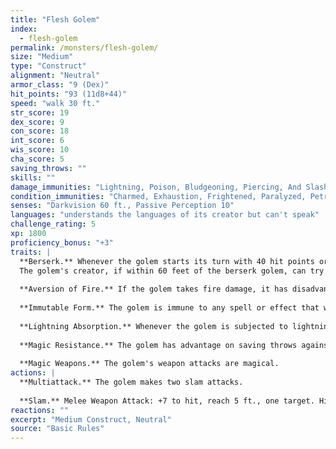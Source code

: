 ```yaml
---
title: "Flesh Golem"
index:
  - flesh-golem
permalink: /monsters/flesh-golem/
size: "Medium"
type: "Construct"
alignment: "Neutral"
armor_class: "9 (Dex)"
hit_points: "93 (11d8+44)"
speed: "walk 30 ft."
str_score: 19
dex_score: 9
con_score: 18
int_score: 6
wis_score: 10
cha_score: 5
saving_throws: ""
skills: ""
damage_immunities: "Lightning, Poison, Bludgeoning, Piercing, And Slashing From Nonmagical Weapons That Aren'T Adamantine"
condition_immunities: "Charmed, Exhaustion, Frightened, Paralyzed, Petrified, Poisoned"
senses: "Darkvision 60 ft., Passive Perception 10"
languages: "understands the languages of its creator but can't speak"
challenge_rating: 5
xp: 1800
proficiency_bonus: "+3"
traits: |
  **Berserk.** Whenever the golem starts its turn with 40 hit points or fewer, roll a d6. On a 6, the golem goes berserk. On each of its turns while berserk, the golem attacks the nearest creature it can see. If no creature is near enough to move to and attack, the golem attacks an object, with preference for an object smaller than itself. Once the golem goes berserk, it continues to do so until it is destroyed or regains all its hit points.
  The golem's creator, if within 60 feet of the berserk golem, can try to calm it by speaking firmly and persuasively. The golem must be able to hear its creator, who must take an action to make a DC 15 Charisma (Persuasion) check. If the check succeeds, the golem ceases being berserk. If it takes damage while still at 40 hit points or fewer, the golem might go berserk again.
  
  **Aversion of Fire.** If the golem takes fire damage, it has disadvantage on attack rolls and ability checks until the end of its next turn.
  
  **Immutable Form.** The golem is immune to any spell or effect that would alter its form.
  
  **Lightning Absorption.** Whenever the golem is subjected to lightning damage, it takes no damage and instead regains a number of hit points equal to the lightning damage dealt.
  
  **Magic Resistance.** The golem has advantage on saving throws against spells and other magical effects.
  
  **Magic Weapons.** The golem's weapon attacks are magical.
actions: |
  **Multiattack.** The golem makes two slam attacks.
  
  **Slam.** Melee Weapon Attack: +7 to hit, reach 5 ft., one target. Hit: 13 (2d8 + 4) bludgeoning damage.
reactions: ""
excerpt: "Medium Construct, Neutral"
source: "Basic Rules"
---
```

